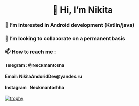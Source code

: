 <h1 align="center">👋 Hi, I’m Nikita</h1>
<h3>👀 I’m interested in Android development (Kotlin/java)</h3>
<h3>💞️ I’m looking to collaborate on a permanent basis</h3>
<h3> 📫 How to reach me :</h3>
<h4>Telegram : @Neckmantosha</h4>
<h4>Email: NikitaAndoridDev@yandex.ru</h4>
<h4>Instagram : Neckmantoshha</h4>

[![trophy](https://github-profile-trophy.vercel.app/?username=CptNeckman)](https://github.com/CptNeckman/github-profile-trophy)


